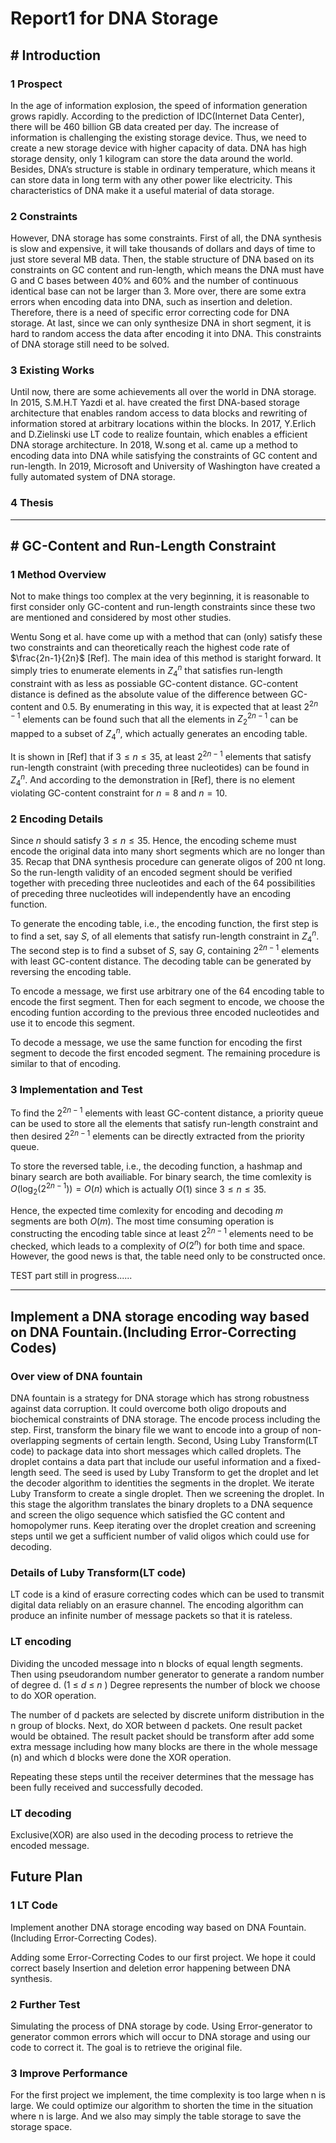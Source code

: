 # Report1 for DNA Storage

## # Introduction

### 1 Prospect
In the age of information explosion, the speed of information generation grows rapidly. According to the prediction of IDC(Internet Data Center), there will be 460 billion GB data created per day. The increase of information is challenging the existing storage device. Thus, we need to create a new storage device with higher capacity of data. DNA has high storage density, only 1 kilogram can store the data around the world. Besides, DNA’s structure is stable in ordinary temperature, which means it can store data in long term with any other power like electricity. This characteristics of DNA make it a useful material of data storage.

### 2 Constraints
However, DNA storage has some constraints. First of all, the DNA synthesis is slow and expensive, it will take thousands of dollars and days of time to just store several MB data. Then, the stable structure of DNA based on its constraints on GC content and run-length, which means the DNA must have G and C bases between 40% and 60% and the number of continuous identical base can not be larger than 3. More over, there are some extra errors when encoding data into DNA, such as insertion and deletion. Therefore, there is a need of specific error correcting code for DNA storage. At last, since we can only synthesize DNA in short segment, it is hard to random access the data after encoding it into DNA. This constraints of DNA storage still need to be solved.

### 3 Existing Works
Until now, there are some achievements all over the world in DNA storage. In 2015, S.M.H.T Yazdi et al. have created the first DNA-based storage architecture that enables random access to data blocks and rewriting of information stored at arbitrary locations within the blocks. In 2017, Y.Erlich and D.Zielinski use LT code to realize fountain, which enables a efficient DNA storage architecture. In 2018, W.song et al. came up a method to encoding data into DNA while satisfying the constraints of GC content and run-length. In 2019, Microsoft and University of Washington have created a fully automated system of DNA storage.

### 4 Thesis

---

## # GC-Content and Run-Length Constraint

### 1 Method Overview
Not to make things too complex at the very beginning, it is reasonable to first consider only GC-content and run-length constraints since these two are mentioned and considered by most other studies.

Wentu Song et al. have come up with a method that can (only) satisfy these two constraints and can theoretically reach the highest code rate of $\frac{2n-1}{2n}$ [Ref]. The main idea of this method is staright forward. It simply tries to enumerate  elements in $Z_{4}^{n}$ that satisfies run-length constraint with as less as possiable GC-content distance. GC-content distance is defined as the absolute value of the difference between GC-content and 0.5. By enumerating in this way, it is expected that at least $2^{2n-1}$ elements can be found such that all the elements in $Z_{2}^{2n-1}$ can be mapped to a subset of $Z_{4}^{n}$, which actually generates an encoding table.

It is shown in [Ref] that if $3 \le n \le 35$, at least $2^{2n-1}$ elements that satisfy run-length constraint (with preceding three nucleotides) can be found in $Z_{4}^{n}$. And according to the demonstration in [Ref], there is no element violating GC-content constraint for $n=8$ and $n=10$.

### 2 Encoding Details
Since $n$ should satisfy $3 \le n \le 35$. Hence, the encoding scheme must encode the original data into many short segments which are no longer than 35. Recap that DNA synthesis procedure can generate oligos of 200 nt long. So the run-length validity of an encoded segment should be verified together with preceding three nucleotides and each of the 64 possibilities of preceding three nucleotides will independently have an encoding function.

To generate the encoding table, i.e., the encoding function, the first step is to find a set, say $S$, of all elements that satisfy run-length constraint in $Z_{4}^{n}$. The second step is to find a subset of $S$, say $G$, containing $2^{2n-1}$ elements with least GC-content distance. The decoding table can be generated by reversing the encoding table. 

To encode a message, we first use arbitrary one of the 64 encoding table to encode the first segment. Then for each segment to encode, we choose the encoding funtion according to the previous three encoded nucleotides and use it to encode this segment.

To decode a message, we use the same function for encoding the first segment to decode the first encoded segment. The remaining procedure is similar to that of encoding.

### 3 Implementation and Test
To find the $2^{2n-1}$ elements with least GC-content distance, a priority queue can be used to store all the elements that satisfy run-length constraint and then desired $2^{2n-1}$ elements can be directly extracted from the priority queue. 

To store the reversed table, i.e., the decoding function, a hashmap and binary search are both availiable. For binary search, the time comlexity is $O(\log_2(2^{2n-1})) = O(n)$ which is actually $O(1)$ since $3 \le n \le 35$.

Hence, the expected time comlexity for encoding and decoding $m$ segments are both $O(m)$. The most time consuming operation is constructing the encoding table since at least $2^{2n-1}$ elements need to be checked, which leads to a complexity of $O(2^n)$ for both time and space. However, the good news is that, the table need only to be constructed once.

TEST part still in progress......

---
## Implement a DNA storage encoding way based on DNA Fountain.(Including Error-Correcting Codes)

### Over view of DNA fountain 

DNA fountain is a strategy for DNA storage which has strong robustness against data corruption. It could overcome both oligo dropouts and biochemical constraints of DNA storage. The encode process including the step. First, transform the binary file we want to encode  into a group of non- overlapping segments of certain length. Second, Using Luby Transform(LT code) to package data into short messages which called droplets. The droplet contains a data part that include our useful information and a fixed-length seed. The seed is used by Luby Transform to  get the droplet and let the decoder algorithm to identities the segments in the droplet. We iterate Luby Transform to create a single droplet.  Then we screening the droplet. In this stage the algorithm translates the binary droplets to a DNA sequence and screen the oligo sequence which satisfied the  GC content and homopolymer runs. Keep iterating over the droplet creation and screening steps until we get a sufficient number of valid oligos which could use for decoding.

### Details of Luby Transform(LT code)

LT code is a kind of  erasure correcting codes which can be used to transmit digital data reliably on an erasure channel. The encoding algorithm can produce an infinite number of message packets so that it is rateless.

### LT encoding

Dividing the uncoded message into n blocks of equal length segments. Then using pseudorandom number generator to generate a random number of degree d. (1 ≤ *d* ≤ *n* ) Degree represents the number of block we choose to do XOR operation.

The number of d packets are selected by discrete uniform distribution in the n group of blocks.  Next,  do XOR  between d packets. One result packet would be obtained. The result packet should be transform after add some extra message including how many blocks are there in the whole message (n)  and which d blocks were done the XOR operation.

Repeating these steps until the receiver determines that the message has been fully received and successfully decoded. 

### LT decoding 

Exclusive(XOR) are also used in the decoding process to retrieve the encoded message.  

##  Future Plan

### 1 LT Code

Implement another DNA storage encoding way based on DNA Fountain. (Including Error-Correcting Codes). 

Adding some Error-Correcting Codes to our first project. We hope it could correct basely Insertion and deletion error happening between DNA synthesis.  

### 2 Further Test

Simulating the process of DNA storage by code. Using Error-generator to generator common errors which will occur to DNA storage and using our code to correct it.  The goal is to retrieve the original file.

### 3 Improve Performance

For the first project we implement, the time complexity is too large when n is large. We could optimize our algorithm to shorten the time in the situation where n is large. And we also may simply the table storage to save the storage space.
